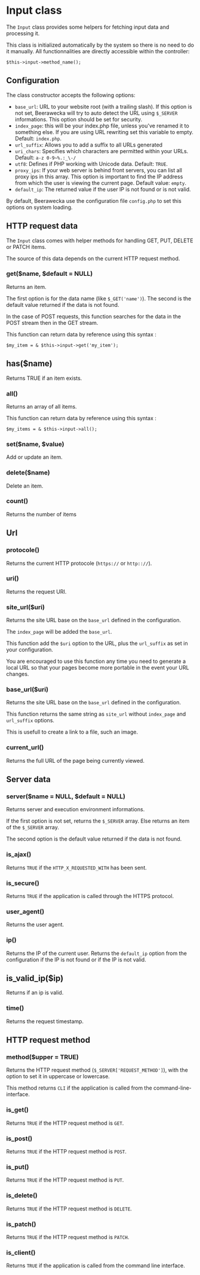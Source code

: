# Input class

The `Input` class provides some
helpers for fetching input data and processing it.

This class is initialized automatically by the system
so there is no need to do it manually. All functionnalities are directly 
accessible within the controller:

    $this->input->method_name();

## Configuration

The class constructor accepts the following options:

- `base_url`: URL to your website root (with a trailing slash). If this option
is not set, Beerawecka will try to auto detect the URL using
`$_SERVER` informations. This option should be set for security.
- `index_page`: this will be your index.php file, unless you've renamed it to
something else. If you are using URL rewriting set this variable to empty.
Default: `index.php`.
- `url_suffix`: Allows you to add a suffix to all URLs generated
- `uri_chars`: Specifies which characters are permitted within your URLs.
Default: `a-z 0-9~%.:_\-/`
- `utf8`: Defines if PHP working with Unicode data. Default: `TRUE`.
- `proxy_ips`: If your web server is behind front servers, you can list
all proxy ips in this array. This option is important to find the IP address
from which the user is viewing the current page. Default value: `empty`.
- `default_ip`: The returned value if the user IP is not found or is not valid.

By default, Beerawecka use the configuration file `config.php` to set
this options on system loading.

## HTTP request data

The `Input` class comes with helper methods for handling
GET, PUT, DELETE or PATCH items.

The source of this data depends on the current HTTP request method.

### get($name, $default = NULL)

Returns an item.

The first option is for the data name (like `$_GET('name')`). The second is
the default value returned if the data is not found.

In the case of POST requests, this function searches for the data
in the POST stream then in the GET stream.

This function can return data by reference using this syntax :

    $my_item = & $this->input->get('my_item');

## has($name)

Returns TRUE if an item exists.

### all()

Returns an array of all items.

This function can return data by reference using this syntax :

    $my_items = & $this->input->all();

### set($name, $value)

Add or update an item.

### delete($name)

Delete an item.

### count()

Returns the number of items

## Url

### protocole()

Returns the current HTTP protocole (`https://` or `http:://`).

### uri()

Returns the request URI.

### site_url($uri)

Returns the site URL base on the `base_url` defined in the configuration.

The `index_page` will be added the `base_url`.

This function add the `$uri` option to the URL, plus the
`url_suffix` as set in your configuration.

You are encouraged to use this function any time you need
to generate a local URL so that your pages become more portable
in the event your URL changes.

### base_url($uri)

Returns the site URL base on the `base_url` defined in the configuration.

This function returns the same string as `site_url` without `index_page` and
`url_suffix` options.

This is usefull to create a link to a file, such an image.

### current_url()

Returns the full URL of the page being currently viewed.

## Server data

### server($name = NULL, $default = NULL)

Returns server and execution environment informations.

If the first option is not set, returns the `$_SERVER` array.
Else returns an item of the `$_SERVER` array.

The second option is the default value returned if the data is not found. 

### is_ajax()

Returns `TRUE` if the `HTTP_X_REQUESTED_WITH` has been sent.

### is_secure()

Returns `TRUE` if the application is called through the HTTPS protocol.

### user_agent()

Returns the user agent.

### ip()

Returns the IP of the current user. Returns the `default_ip` option from the
configuration if the IP is not found or if the IP is not valid.

## is_valid_ip($ip)

Returns if an ip is valid.

### time()

Returns the request timestamp.

## HTTP request method

### method($upper = TRUE)

Returns the HTTP request method (`$_SERVER['REQUEST_METHOD']`),
with the option to set it in uppercase or lowercase.

This method returns `CLI` if the application is called from the
command-line-interface.

### is_get()

Returns `TRUE` if the HTTP request method is `GET`.

### is_post()

Returns `TRUE` if the HTTP request method is `POST`.

### is_put()

Returns `TRUE` if the HTTP request method is `PUT`.

### is_delete()

Returns `TRUE` if the HTTP request method is `DELETE`.

### is_patch()

Returns `TRUE` if the HTTP request method is `PATCH`.

### is_client()

Returns `TRUE` if the application is called from the command line interface.
